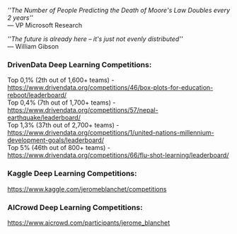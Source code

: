 *''The Number of People Predicting the Death of Moore's Law Doubles every 2 years''*   
― VP Microsoft Research   

*''The future is already here – it's just not evenly distributed''*   
― William Gibson   

### DrivenData Deep Learning Competitions:
Top 0,1% (2th out of 1,600+ teams) - https://www.drivendata.org/competitions/46/box-plots-for-education-reboot/leaderboard/   
Top 0,4% (7th out of 1,700+ teams) - https://www.drivendata.org/competitions/57/nepal-earthquake/leaderboard/   
Top 1,3% (37th out of 2,700+ teams) - https://www.drivendata.org/competitions/1/united-nations-millennium-development-goals/leaderboard/   
Top 5% (46th out of 800+ teams) - https://www.drivendata.org/competitions/66/flu-shot-learning/leaderboard/   

### Kaggle Deep Learning Competitions:
https://www.kaggle.com/jeromeblanchet/competitions   

### AICrowd Deep Learning Competitions:
https://www.aicrowd.com/participants/jerome_blanchet
